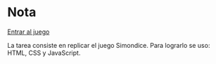 # Nota

[Entrar al juego](https://darian-c95.github.io/Simon-dice/)

La tarea consiste en replicar el juego Simondice. Para lograrlo se uso: HTML, CSS y JavaScript.
